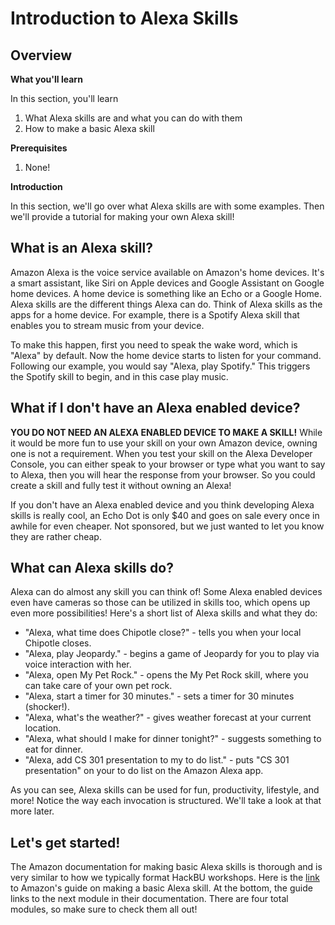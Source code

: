 # Introduction to Alexa Skills

## Overview
**What you'll learn**

In this section, you'll learn
 1. What Alexa skills are and what you can do with them
 2. How to make a basic Alexa skill

**Prerequisites**

 1. None!

**Introduction**

In this section, we'll go over what Alexa skills are with some examples. Then we'll provide a tutorial for making your own Alexa skill!

## What is an Alexa skill?
Amazon Alexa is the voice service available on Amazon's home devices. It's a smart assistant, like Siri on Apple devices and Google Assistant on Google home devices. A home device is something like an Echo or a Google Home. Alexa skills are the different things Alexa can do. Think of Alexa skills as the apps for a home device. For example, there is a Spotify Alexa skill that enables you to stream music from your device.

To make this happen, first you need to speak the wake word, which is "Alexa" by default. Now the home device starts to listen for your command. Following our example, you would say "Alexa, play Spotify." This triggers the Spotify skill to begin, and in this case play music.
## What if I don't have an Alexa enabled device?
**YOU DO NOT NEED AN ALEXA ENABLED DEVICE TO MAKE A SKILL!**
While it would be more fun to use your skill on your own Amazon device, owning one is not a requirement. When you test your skill on the Alexa Developer Console, you can either speak to your browser or type what you want to say to Alexa, then you will hear the response from your browser. So you could create a skill and fully test it without owning an Alexa!

If you don't have an Alexa enabled device and you think developing Alexa skills is really cool, an Echo Dot is only $40 and goes on sale every once in awhile for even cheaper. Not sponsored, but we just wanted to let you know they are rather cheap.
## What can Alexa skills do?
Alexa can do almost any skill you can think of! Some Alexa enabled devices even have cameras so those can be utilized in skills too, which opens up even more possibilities! Here's a short list of Alexa skills and what they do:

 - "Alexa, what time does Chipotle close?" - tells you when your local Chipotle closes.
 - "Alexa, play Jeopardy." - begins a game of Jeopardy for you to play via voice interaction with her.
 - "Alexa, open My Pet Rock." - opens the My Pet Rock skill, where you can take care of your own pet rock.
 - "Alexa, start a timer for 30 minutes." - sets a timer for 30 minutes (shocker!).
 - "Alexa, what's the weather?" - gives weather forecast at your current location.
 - "Alexa, what should I make for dinner tonight?" - suggests something to eat for dinner.
 - "Alexa, add CS 301 presentation to my to do list." - puts "CS 301 presentation" on your to do list on the Amazon Alexa app.

As you can see, Alexa skills can be used for fun, productivity, lifestyle, and more! Notice the way each invocation is structured. We'll take a look at that more later.
## Let's get started!
The Amazon documentation for making basic Alexa skills is thorough and is very similar to how we typically format HackBU workshops. Here is the [link](https://github.com/alexa/skill-sample-python-first-skill/tree/master/module-1) to Amazon's guide on making a basic Alexa skill. At the bottom, the guide links to the next module in their documentation. There are four total modules, so make sure to check them all out!
